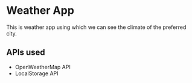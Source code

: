 # Weather App   

 This is weather app using which we can see the climate of the preferred city.

## APIs used
- OpenWeatherMap API
- LocalStorage API
